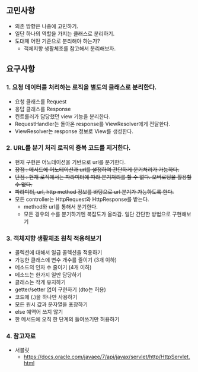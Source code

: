 ## 고민사항
- 의존 방향은 나중에 고민하기.
- 일단 하나의 역할을 가지는 클래스로 분리하기.
- 도대체 어떤 기준으로 분리해야 하는가?
  - 객체지향 생활체조를 참고해서 분리해보자.
  
## 요구사항

### 1. 요청 데이터를 처리하는 로직을 별도의 클래스로 분리한다.

- 요청 클래스를 Request
- 응답 클래스를 Response
- 컨트롤러가 담당했던 view 기능을 분리한다.
- RequestHandler는 돌아온 response를 ViewResolver에게 전달한다.
- ViewResolver는 response 정보로 View를 생성한다.

### 2. URL를 분기 처리 로직의 중복 코드를 제거한다.

- 현재 구현은 어노테이션을 기반으로 url를 분기한다.
- ~~장점 : 메서드에 어노테이션과 url를 설정하여 간단하게 분기처리가 가능하다.~~
- ~~단점 : 현재 로직에서는 파라미터에 따라 분기처리를 할 수 없다. 오버로딩을 활용할 수 없다.~~
- ~~파라미터, url, http method 정보를 바탕으로 url 분기가 가능하도록 한다.~~
- 모든 controller는 HttpRequest와 HttpResponse를 받는다.
  - method와 url를 통해서 분기한다.
  - 모든 경우의 수를 분기하기엔 복잡도가 올라감. 일단 간단한 방법으로 구현해보기

### 3. 객체지향 생활체조 원칙 적용해보기
- 콜렉션에 대해서 일급 콜렉션을 적용하기
- 가능한 클래스에 변수 개수를 줄이기 (3개 이하)
- 메소드의 인자 수 줄이기 (4개 이하)
- 메소드는 한가지 일만 담당하기
- 클래스는 작게 유지하기
- getter/setter 없이 구현하기 (dto는 허용)
- 코드에 (.)을 하나만 사용하기
- 모든 원시 값과 문자열을 포장하기
- else 예역어 쓰지 않기
- 한 메서드에 오직 한 단계의 들여쓰기만 허용하기

### 4. 참고자료
- 서블릿
  - https://docs.oracle.com/javaee/7/api/javax/servlet/http/HttpServlet.html